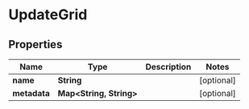 

# UpdateGrid


## Properties

| Name | Type | Description | Notes |
|------------ | ------------- | ------------- | -------------|
|**name** | **String** |  |  [optional] |
|**metadata** | **Map&lt;String, String&gt;** |  |  [optional] |



